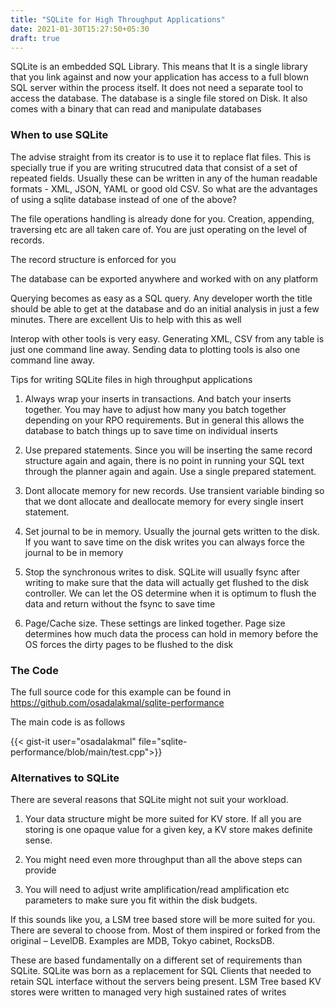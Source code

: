 ```yaml
---
title: "SQLite for High Throughput Applications"
date: 2021-01-30T15:27:50+05:30
draft: true
---
```


SQLite is an embedded SQL Library. This means that It is a single library that you link against and now your application has access to a full blown SQL server within the process itself. It does not need a separate tool to access the database. The database is a single file stored on Disk. It also comes with a binary that can read and manipulate databases

### When to use SQLite

The advise straight from its creator is to use it to replace flat files. This is specially true if you are writing strucutred data that consist of a set of repeated fields. Usually these can be written in any of the human readable formats - XML, JSON, YAML or good old CSV. So what are the advantages of using a sqlite database instead of one of the above?

The file operations handling is already done for you. Creation, appending, traversing etc are all taken care of. You are just operating on the level of records.

The record structure is enforced for you

The database can be exported anywhere and worked with on any platform

Querying becomes as easy as a SQL query. Any developer worth the title should be able to get at the database and do an initial analysis in just a few minutes. There are excellent Uis to help with this as well

Interop with other tools is very easy. Generating XML, CSV from any table is just one command line away. Sending data to plotting tools is also one command line away.

Tips for writing SQLite files in high throughput applications

1. Always wrap your inserts in transactions. And batch your inserts together. You may have to adjust how many you batch together depending on your RPO requirements. But in general this allows the database to batch things up to save time on individual inserts

2. Use prepared statements. Since you will be inserting the same record structure again and again, there is no point in running your SQL text through the planner again and again. Use a single prepared statement.

3. Dont allocate memory for new records. Use transient variable binding so that we dont allocate and deallocate memory for every single insert statement.

4. Set journal to be in memory. Usually the journal gets written to the disk. If you want to save time on the disk writes you can always force the journal to be in memory

5. Stop the synchronous writes to disk. SQLite will usually fsync after writing to make sure that the data will actually get flushed to the disk controller. We can let the OS determine when it is optimum to flush the data and return without the fsync to save time

6. Page/Cache size. These settings are linked together. Page size determines how much data the process can hold in memory before the OS forces the dirty pages to be flushed to the disk

### The Code

The full source code for this example can be found in https://github.com/osadalakmal/sqlite-performance

The main code is as follows

{{< gist-it user="osadalakmal" file="sqlite-performance/blob/main/test.cpp">}}

### Alternatives to SQLite

There are several reasons that SQLite might not suit your workload.

1. Your data structure might be more suited for KV store. If all you are storing is one opaque value for a given key, a KV store makes definite sense.

2. You might need even more throughput than all the above steps can provide

3. You will need to adjust write amplification/read amplification etc parameters to make sure you fit within the disk budgets.

If this sounds like you, a LSM tree based store will be more suited for you. There are several to choose from. Most of them inspired or forked from the original – LevelDB. Examples are MDB, Tokyo cabinet, RocksDB.

These are based fundamentally on a different set of requirements than SQLite. SQLite was born as a  replacement for SQL Clients that needed to retain SQL interface without the servers being present. LSM Tree based KV stores were written to managed very high sustained rates of writes

